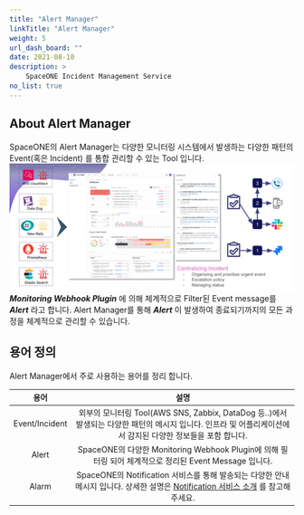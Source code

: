 ```yaml
---
title: "Alert Manager"
linkTitle: "Alert Manager"
weight: 5
url_dash_board: ""
date: 2021-08-10
description: >
    SpaceONE Incident Management Service
no_list: true
---
```


## About Alert Manager
SpaceONE의 Alert Manager는 다양한 모니터링 시스템에서 발생하는 다양한 패턴의 Event(혹은 Incident) 를 통합 관리할 수 있는 Tool 입니다.
![](monitoring_main_01.png)
_**Monitoring Webhook Plugin**_ 에 의해 체계적으로 Filter된 Event message를 _**Alert**_ 라고 합니다.
Alert Manager를 통해 _**Alert**_ 이 발생하여 종료되기까지의 모든 과정을 체계적으로 관리할 수 있습니다.     

[comment]: <> (## How It Works)

## 용어 정의
Alert Manager에서 주로 사용하는 용어를 정리 합니다.

|용어|설명|
|:--:|:--:|
|Event/Incident|외부의 모니터링 Tool(AWS SNS, Zabbix, DataDog 등..)에서 발생되는 다양한 패턴의 메시지 입니다. 인프라 및 어플리케이션에서 감지된 다양한 정보들을 포함 합니다. |
|Alert|SpaceONE의 다양한 Monitoring Webhook Plugin에 의해 필터링 되어 체계적으로 정리된 Event Message 입니다.|
|Alarm|SpaceONE의 Notification 서비스를 통해 발송되는 다양한 안내 메시지 입니다. 상세한 설명은 [Notification 서비스 소개](/docs/guides/alert_manager/notification/) 를 참고해주세요.|
